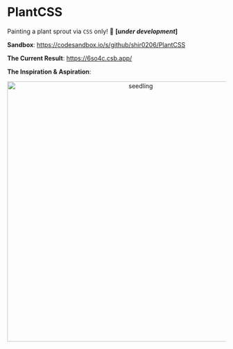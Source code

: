 # PlantCSS


Painting a plant sprout via `CSS` only! :seedling: <b>[*under development*]</b> 

**Sandbox**: https://codesandbox.io/s/github/shir0206/PlantCSS

**The Current Result**: https://6so4c.csb.app/

**The Inspiration & Aspiration**: 
<div style="text-align:center"><img src="https://user-images.githubusercontent.com/40990488/103551791-8c023700-4eb3-11eb-807d-1934f1420df0.jpg" alt="seedling" width="600px"></img></div>

